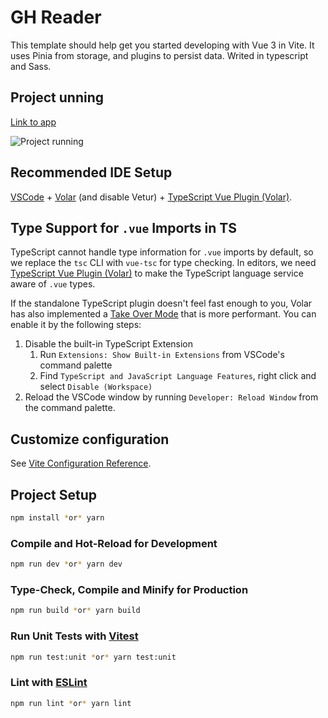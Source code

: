 # GH Reader

This template should help get you started developing with Vue 3 in Vite. It uses Pinia from storage, and plugins to persist data. Writed in typescript and Sass.

## Project unning

[Link to app](https://gh-reader-vu3.netlify.app/)

![Project running](./project-images/gh-reader.gif)

## Recommended IDE Setup

[VSCode](https://code.visualstudio.com/) + [Volar](https://marketplace.visualstudio.com/items?itemName=johnsoncodehk.volar) (and disable Vetur) + [TypeScript Vue Plugin (Volar)](https://marketplace.visualstudio.com/items?itemName=johnsoncodehk.vscode-typescript-vue-plugin).

## Type Support for `.vue` Imports in TS

TypeScript cannot handle type information for `.vue` imports by default, so we replace the `tsc` CLI with `vue-tsc` for type checking. In editors, we need [TypeScript Vue Plugin (Volar)](https://marketplace.visualstudio.com/items?itemName=johnsoncodehk.vscode-typescript-vue-plugin) to make the TypeScript language service aware of `.vue` types.

If the standalone TypeScript plugin doesn't feel fast enough to you, Volar has also implemented a [Take Over Mode](https://github.com/johnsoncodehk/volar/discussions/471#discussioncomment-1361669) that is more performant. You can enable it by the following steps:

1. Disable the built-in TypeScript Extension
    1) Run `Extensions: Show Built-in Extensions` from VSCode's command palette
    2) Find `TypeScript and JavaScript Language Features`, right click and select `Disable (Workspace)`
2. Reload the VSCode window by running `Developer: Reload Window` from the command palette.

## Customize configuration

See [Vite Configuration Reference](https://vitejs.dev/config/).

## Project Setup

```sh
npm install *or* yarn
```

### Compile and Hot-Reload for Development

```sh
npm run dev *or* yarn dev
```

### Type-Check, Compile and Minify for Production

```sh
npm run build *or* yarn build
```

### Run Unit Tests with [Vitest](https://vitest.dev/)

```sh
npm run test:unit *or* yarn test:unit
```

### Lint with [ESLint](https://eslint.org/)

```sh
npm run lint *or* yarn lint
```
